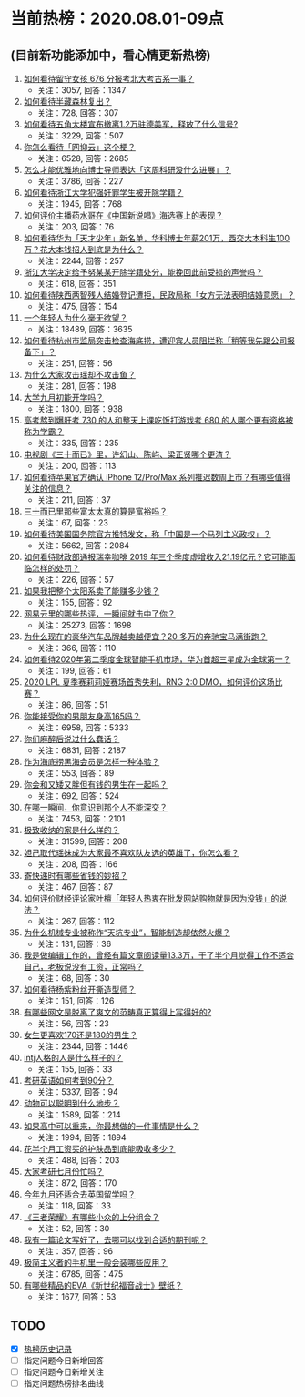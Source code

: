 # 当前热榜：2020.08.01-09点
## (目前新功能添加中，看心情更新热榜)
1. [如何看待留守女孩 676 分报考北大考古系一事？](https://www.zhihu.com/question/411046473)
    * 关注：3057, 回答：1347
2. [如何看待半藏森林复出？](https://www.zhihu.com/question/410692900)
    * 关注：728, 回答：307
3. [如何看待五角大楼宣布撤离1.2万驻德美军，释放了什么信号?](https://www.zhihu.com/question/410845102)
    * 关注：3229, 回答：507
4. [你怎么看待「网抑云」这个梗？](https://www.zhihu.com/question/399334775)
    * 关注：6528, 回答：2685
5. [怎么才能优雅地向博士导师表达「这周科研没什么进展」？](https://www.zhihu.com/question/371990916)
    * 关注：3786, 回答：227
6. [如何看待浙江大学犯强奸罪学生被开除学籍？](https://www.zhihu.com/question/411244006)
    * 关注：1945, 回答：768
7. [如何评价主播药水哥在《中国新说唱》海选赛上的表现？](https://www.zhihu.com/question/411102353)
    * 关注：203, 回答：76
8. [如何看待华为「天才少年」新名单，华科博士年薪201万，西交大本科生100万？花大本钱招人到底是为什么？](https://www.zhihu.com/question/411016523)
    * 关注：2244, 回答：257
9. [浙江大学决定给予努某某开除学籍处分，能挽回此前受损的声誉吗？](https://www.zhihu.com/question/411244694)
    * 关注：618, 回答：351
10. [如何看待陕西两智残人结婚登记遭拒，民政局称「女方无法表明结婚意愿」？](https://www.zhihu.com/question/410954331)
    * 关注：475, 回答：154
11. [一个年轻人为什么毫无欲望？](https://www.zhihu.com/question/401505026)
    * 关注：18489, 回答：3635
12. [如何看待杭州市监局突击检查海底捞，遭迎宾人员阻拦称「稍等我先跟公司报备下」？](https://www.zhihu.com/question/411046617)
    * 关注：251, 回答：56
13. [为什么大家攻击瑶却不攻击鱼？](https://www.zhihu.com/question/410564558)
    * 关注：281, 回答：198
14. [大学九月初能开学吗？](https://www.zhihu.com/question/381180030)
    * 关注：1800, 回答：938
15. [高考熬到爆肝考 730 的人和整天上课吃饭打游戏考 680 的人哪个更有资格被称为学霸？](https://www.zhihu.com/question/411186978)
    * 关注：335, 回答：235
16. [电视剧《三十而已》里，许幻山、陈屿、梁正贤哪个更渣？](https://www.zhihu.com/question/409101124)
    * 关注：200, 回答：113
17. [如何看待苹果官方确认 iPhone 12/Pro/Max 系列推迟数周上市？有哪些值得关注的信息？](https://www.zhihu.com/question/411072200)
    * 关注：211, 回答：37
18. [三十而已里那些富太太真的算是富裕吗？](https://www.zhihu.com/question/407843375)
    * 关注：67, 回答：23
19. [如何看待美国国务院官方推特发文，称「中国是一个马列主义政权」？](https://www.zhihu.com/question/410866288)
    * 关注：5662, 回答：2084
20. [如何看待财政部通报瑞幸咖啡 2019 年三个季度虚增收入21.19亿元？它可能面临怎样的处罚？](https://www.zhihu.com/question/411155254)
    * 关注：226, 回答：57
21. [如果我把整个太阳系卖了能赚多少钱？](https://www.zhihu.com/question/410695252)
    * 关注：155, 回答：92
22. [网易云里的哪些热评，一瞬间就击中了你？](https://www.zhihu.com/question/359026457)
    * 关注：25273, 回答：1698
23. [为什么现在的豪华汽车品牌越卖越便宜？20 多万的奔驰宝马满街跑？](https://www.zhihu.com/question/305764626)
    * 关注：366, 回答：110
24. [如何看待2020年第二季度全球智能手机市场，华为首超三星成为全球第一？](https://www.zhihu.com/question/410831637)
    * 关注：199, 回答：61
25. [2020 LPL 夏季赛莉莉娅赛场首秀失利，RNG 2:0 DMO，如何评价这场比赛？](https://www.zhihu.com/question/411140533)
    * 关注：86, 回答：51
26. [你能接受你的男朋友身高165吗？](https://www.zhihu.com/question/365611973)
    * 关注：6958, 回答：5333
27. [你们麻醉后说过什么蠢话？](https://www.zhihu.com/question/346740353)
    * 关注：6831, 回答：2187
28. [作为海底捞黑海会员是怎样一种体验？](https://www.zhihu.com/question/319134302)
    * 关注：553, 回答：89
29. [你会和又矮又胖但有钱的男生在一起吗？](https://www.zhihu.com/question/396013229)
    * 关注：692, 回答：524
30. [在哪一瞬间，你意识到那个人不能深交？](https://www.zhihu.com/question/283345935)
    * 关注：7453, 回答：2101
31. [极致收纳的家是什么样的？](https://www.zhihu.com/question/331434969)
    * 关注：31599, 回答：208
32. [妲己取代瑶妹成为大家最不喜欢队友选的英雄了，你怎么看？](https://www.zhihu.com/question/401761351)
    * 关注：208, 回答：166
33. [寄快递时有哪些省钱的妙招？](https://www.zhihu.com/question/411131114)
    * 关注：467, 回答：87
34. [如何评价财经评论家叶檀「年轻人热衷在批发网站购物就是因为没钱」的说法？](https://www.zhihu.com/question/411205261)
    * 关注：267, 回答：112
35. [为什么机械专业被称作“天坑专业”，智能制造却依然火爆？](https://www.zhihu.com/question/408114764)
    * 关注：131, 回答：36
36. [我是做编辑工作的，曾经有篇文章阅读量13.3万，干了半个月觉得工作不适合自己，老板说没有工资，正常吗？](https://www.zhihu.com/question/410238155)
    * 关注：68, 回答：30
37. [如何看待杨紫粉丝开撕造型师？](https://www.zhihu.com/question/410897262)
    * 关注：151, 回答：126
38. [有哪些网文是脱离了爽文的范畴真正算得上写得好的?](https://www.zhihu.com/question/409153186)
    * 关注：56, 回答：23
39. [女生更喜欢170还是180的男生？](https://www.zhihu.com/question/403544378)
    * 关注：2344, 回答：1446
40. [intj人格的人是什么样子的？](https://www.zhihu.com/question/323898663)
    * 关注：155, 回答：33
41. [考研英语如何考到90分？](https://www.zhihu.com/question/56590139)
    * 关注：5337, 回答：94
42. [动物可以聪明到什么地步？](https://www.zhihu.com/question/363140427)
    * 关注：1589, 回答：214
43. [如果高中可以重来，你最想做的一件事情是什么？](https://www.zhihu.com/question/407495575)
    * 关注：1994, 回答：1894
44. [花半个月工资买的护肤品到底能吸收多少？](https://www.zhihu.com/question/401624207)
    * 关注：488, 回答：203
45. [大家考研七月份忙吗？](https://www.zhihu.com/question/403383933)
    * 关注：872, 回答：170
46. [今年九月还适合去英国留学吗？](https://www.zhihu.com/question/403885745)
    * 关注：118, 回答：33
47. [《王者荣耀》有哪些小众的上分组合？](https://www.zhihu.com/question/410372268)
    * 关注：52, 回答：30
48. [我有一篇论文写好了，去哪可以找到合适的期刊呢？](https://www.zhihu.com/question/384572052)
    * 关注：357, 回答：96
49. [极简主义者的手机里一般会装哪些应用？](https://www.zhihu.com/question/27351806)
    * 关注：6785, 回答：475
50. [有哪些精品的EVA《新世纪福音战士》壁纸？](https://www.zhihu.com/question/54321273)
    * 关注：1677, 回答：53
## TODO
* [x] [热榜历史记录](hot_history/AllHot.md)
* [ ] 指定问题今日新增回答
* [ ] 指定问题今日新增关注
* [ ] 指定问题热榜排名曲线
